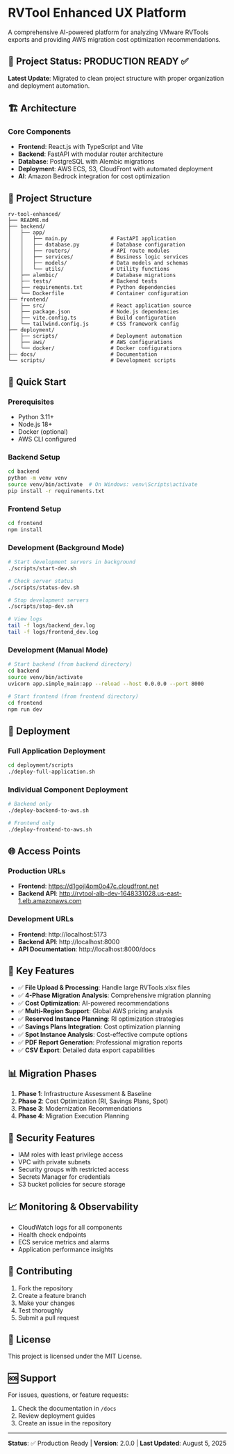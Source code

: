 # RVTool Enhanced UX Platform

A comprehensive AI-powered platform for analyzing VMware RVTools exports and providing AWS migration cost optimization recommendations.

## 🎯 Project Status: PRODUCTION READY ✅

**Latest Update**: Migrated to clean project structure with proper organization and deployment automation.

## 🏗️ Architecture

### Core Components
- **Frontend**: React.js with TypeScript and Vite
- **Backend**: FastAPI with modular router architecture
- **Database**: PostgreSQL with Alembic migrations
- **Deployment**: AWS ECS, S3, CloudFront with automated deployment
- **AI**: Amazon Bedrock integration for cost optimization

## 📁 Project Structure

```
rv-tool-enhanced/
├── README.md
├── backend/
│   ├── app/
│   │   ├── main.py              # FastAPI application
│   │   ├── database.py          # Database configuration
│   │   ├── routers/             # API route modules
│   │   ├── services/            # Business logic services
│   │   ├── models/              # Data models and schemas
│   │   └── utils/               # Utility functions
│   ├── alembic/                 # Database migrations
│   ├── tests/                   # Backend tests
│   ├── requirements.txt         # Python dependencies
│   └── Dockerfile               # Container configuration
├── frontend/
│   ├── src/                     # React application source
│   ├── package.json             # Node.js dependencies
│   ├── vite.config.ts           # Build configuration
│   └── tailwind.config.js       # CSS framework config
├── deployment/
│   ├── scripts/                 # Deployment automation
│   ├── aws/                     # AWS configurations
│   └── docker/                  # Docker configurations
├── docs/                        # Documentation
└── scripts/                     # Development scripts
```

## 🚀 Quick Start

### Prerequisites
- Python 3.11+
- Node.js 18+
- Docker (optional)
- AWS CLI configured

### Backend Setup
```bash
cd backend
python -m venv venv
source venv/bin/activate  # On Windows: venv\Scripts\activate
pip install -r requirements.txt
```

### Frontend Setup
```bash
cd frontend
npm install
```

### Development (Background Mode)
```bash
# Start development servers in background
./scripts/start-dev.sh

# Check server status
./scripts/status-dev.sh

# Stop development servers
./scripts/stop-dev.sh

# View logs
tail -f logs/backend_dev.log
tail -f logs/frontend_dev.log
```

### Development (Manual Mode)
```bash
# Start backend (from backend directory)
cd backend
source venv/bin/activate
uvicorn app.simple_main:app --reload --host 0.0.0.0 --port 8000

# Start frontend (from frontend directory)
cd frontend
npm run dev
```

## 🚀 Deployment

### Full Application Deployment
```bash
cd deployment/scripts
./deploy-full-application.sh
```

### Individual Component Deployment
```bash
# Backend only
./deploy-backend-to-aws.sh

# Frontend only
./deploy-frontend-to-aws.sh
```

## 🌐 Access Points

### Production URLs
- **Frontend**: https://d1gojl4pm0o47c.cloudfront.net
- **Backend API**: http://rvtool-alb-dev-1648331028.us-east-1.elb.amazonaws.com

### Development URLs
- **Frontend**: http://localhost:5173
- **Backend API**: http://localhost:8000
- **API Documentation**: http://localhost:8000/docs

## 🔧 Key Features

- ✅ **File Upload & Processing**: Handle large RVTools.xlsx files
- ✅ **4-Phase Migration Analysis**: Comprehensive migration planning
- ✅ **Cost Optimization**: AI-powered recommendations
- ✅ **Multi-Region Support**: Global AWS pricing analysis
- ✅ **Reserved Instance Planning**: RI optimization strategies
- ✅ **Savings Plans Integration**: Cost optimization planning
- ✅ **Spot Instance Analysis**: Cost-effective compute options
- ✅ **PDF Report Generation**: Professional migration reports
- ✅ **CSV Export**: Detailed data export capabilities

## 📊 Migration Phases

1. **Phase 1**: Infrastructure Assessment & Baseline
2. **Phase 2**: Cost Optimization (RI, Savings Plans, Spot)
3. **Phase 3**: Modernization Recommendations
4. **Phase 4**: Migration Execution Planning

## 🔐 Security Features

- IAM roles with least privilege access
- VPC with private subnets
- Security groups with restricted access
- Secrets Manager for credentials
- S3 bucket policies for secure storage

## 📈 Monitoring & Observability

- CloudWatch logs for all components
- Health check endpoints
- ECS service metrics and alarms
- Application performance insights

## 🤝 Contributing

1. Fork the repository
2. Create a feature branch
3. Make your changes
4. Test thoroughly
5. Submit a pull request

## 📄 License

This project is licensed under the MIT License.

## 🆘 Support

For issues, questions, or feature requests:
1. Check the documentation in `/docs`
2. Review deployment guides
3. Create an issue in the repository

---

**Status**: ✅ Production Ready | **Version**: 2.0.0 | **Last Updated**: August 5, 2025
